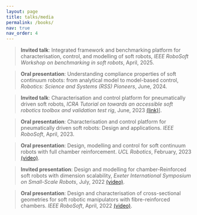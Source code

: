 ```yaml
---
layout: page
title: talks/media
permalink: /books/
nav: true
nav_order: 4
---
```


> **Invited talk**: Integrated framework and benchmarking platform for characterisation, control, and modelling of soft robots, *IEEE RoboSoft Workshop on benchmarking in soft robots*, April, 2025.

> **Oral presentation**: Understanding compliance properties of soft continuum robots: from analytical model to model-based control, *Robotics: Science and Systems (RSS) Pioneers*, June, 2024.

> **Invited talk**: Characterisation and control platform for pneumatically driven soft robots, *ICRA Tutorial on towards an accessible soft robotics toolbox and validation test rig*, June, 2023 [(link)](https://helge-wurdemann.com/icra-2023-tutorial-towards-an-accessible-soft-robotics-toolbox-and-validation-test-rig/)].

> **Oral presentation**: Characterisation and control platform for pneumatically driven soft robots: Design and applications. *IEEE RoboSoft*, April, 2023.

> **Oral presentation**: Design, modelling and control for soft continuum robots with full chamber reinforcement. *UCL Robotics*, February, 2023 [(video)](https://www.youtube.com/watch?v=ozUIybgixMM).

> **Invited presentation**: Design and modelling for chamber-Reinforced soft robots with dimension scalability, *Exeter International Symposium on Small-Scale Robots*, July, 2022 [(video)](https://www.youtube.com/watch?v=ZrUxadf5lnY).

> **Oral presentation**: Design and characterisation of cross-sectional geometries for soft robotic manipulators with fibre-reinforced chambers. *IEEE RoboSoft*, April, 2022 [(video)](https://www.youtube.com/watch?v=S5FFPeWhjoY).
